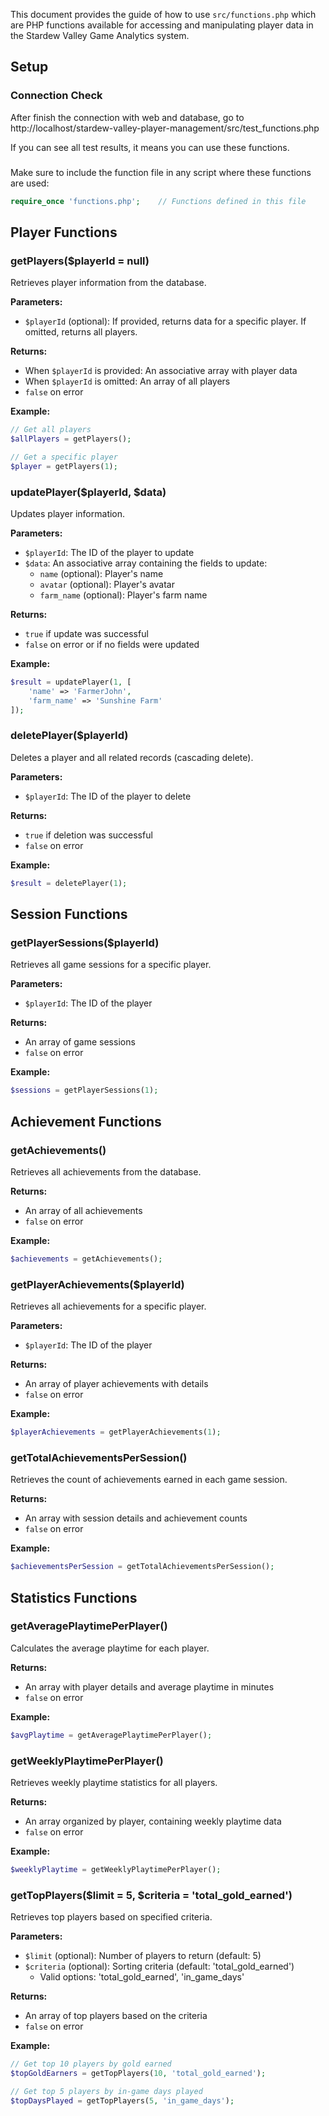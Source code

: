 This document provides the guide of how to use `src/functions.php` which are PHP functions available for accessing and manipulating player data in the Stardew Valley Game Analytics system.


## Setup

### Connection Check

After finish the connection with web and database, go to http://localhost/stardew-valley-player-management/src/test_functions.php

If you can see all test results, it means you can use these functions.


###

Make sure to include the function file in any script where these functions are used:

```php
require_once 'functions.php';    // Functions defined in this file

```


## Player Functions


### getPlayers($playerId = null)

Retrieves player information from the database.

**Parameters:**
- `$playerId` (optional): If provided, returns data for a specific player. If omitted, returns all players.

**Returns:**
- When `$playerId` is provided: An associative array with player data
- When `$playerId` is omitted: An array of all players
- `false` on error

**Example:**
```php
// Get all players
$allPlayers = getPlayers();

// Get a specific player
$player = getPlayers(1);
```

### updatePlayer($playerId, $data)

Updates player information.

**Parameters:**
- `$playerId`: The ID of the player to update
- `$data`: An associative array containing the fields to update:
  - `name` (optional): Player's name
  - `avatar` (optional): Player's avatar
  - `farm_name` (optional): Player's farm name

**Returns:**
- `true` if update was successful
- `false` on error or if no fields were updated

**Example:**
```php
$result = updatePlayer(1, [
    'name' => 'FarmerJohn',
    'farm_name' => 'Sunshine Farm'
]);
```

### deletePlayer($playerId)

Deletes a player and all related records (cascading delete).

**Parameters:**
- `$playerId`: The ID of the player to delete

**Returns:**
- `true` if deletion was successful
- `false` on error

**Example:**
```php
$result = deletePlayer(1);
```

## Session Functions

### getPlayerSessions($playerId)

Retrieves all game sessions for a specific player.

**Parameters:**
- `$playerId`: The ID of the player

**Returns:**
- An array of game sessions
- `false` on error

**Example:**
```php
$sessions = getPlayerSessions(1);
```

## Achievement Functions

### getAchievements()

Retrieves all achievements from the database.

**Returns:**
- An array of all achievements
- `false` on error

**Example:**
```php
$achievements = getAchievements();
```

### getPlayerAchievements($playerId)

Retrieves all achievements for a specific player.

**Parameters:**
- `$playerId`: The ID of the player

**Returns:**
- An array of player achievements with details
- `false` on error

**Example:**
```php
$playerAchievements = getPlayerAchievements(1);
```

### getTotalAchievementsPerSession()

Retrieves the count of achievements earned in each game session.

**Returns:**
- An array with session details and achievement counts
- `false` on error

**Example:**
```php
$achievementsPerSession = getTotalAchievementsPerSession();
```

## Statistics Functions

### getAveragePlaytimePerPlayer()

Calculates the average playtime for each player.

**Returns:**
- An array with player details and average playtime in minutes
- `false` on error

**Example:**
```php
$avgPlaytime = getAveragePlaytimePerPlayer();
```

### getWeeklyPlaytimePerPlayer()

Retrieves weekly playtime statistics for all players.

**Returns:**
- An array organized by player, containing weekly playtime data
- `false` on error

**Example:**
```php
$weeklyPlaytime = getWeeklyPlaytimePerPlayer();
```

### getTopPlayers($limit = 5, $criteria = 'total_gold_earned')

Retrieves top players based on specified criteria.

**Parameters:**
- `$limit` (optional): Number of players to return (default: 5)
- `$criteria` (optional): Sorting criteria (default: 'total_gold_earned')
  - Valid options: 'total_gold_earned', 'in_game_days'

**Returns:**
- An array of top players based on the criteria
- `false` on error

**Example:**
```php
// Get top 10 players by gold earned
$topGoldEarners = getTopPlayers(10, 'total_gold_earned');

// Get top 5 players by in-game days played
$topDaysPlayed = getTopPlayers(5, 'in_game_days');
```
